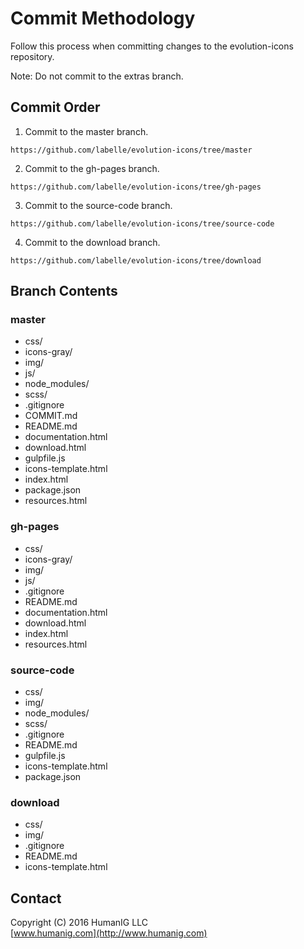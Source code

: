 # Commit Methodology
Follow this process when committing changes to the evolution-icons repository.

Note: Do not commit to the extras branch.

## Commit Order

1. Commit to the master branch.

 ```
https://github.com/labelle/evolution-icons/tree/master
```

2. Commit to the gh-pages branch.

 ```
https://github.com/labelle/evolution-icons/tree/gh-pages
```

3. Commit to the source-code branch.

 ```
https://github.com/labelle/evolution-icons/tree/source-code
```

4. Commit to the download branch.

 ```
https://github.com/labelle/evolution-icons/tree/download
```

## Branch Contents


### master

* css/
* icons-gray/
* img/
* js/
* node_modules/
* scss/
* .gitignore
* COMMIT.md
* README.md
* documentation.html
* download.html
* gulpfile.js
* icons-template.html
* index.html
* package.json
* resources.html



### gh-pages

* css/
* icons-gray/
* img/
* js/
* .gitignore
* README.md
* documentation.html
* download.html
* index.html
* resources.html


### source-code

* css/
* img/
* node_modules/
* scss/
* .gitignore
* README.md
* gulpfile.js
* icons-template.html
* package.json


### download

* css/
* img/
* .gitignore
* README.md
* icons-template.html


## Contact
Copyright (C) 2016 HumanIG LLC<br>
[www.humanig.com](http://www.humanig.com)<br>
